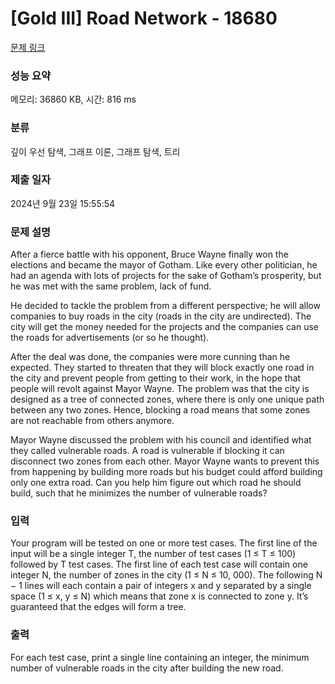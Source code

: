 # [Gold III] Road Network - 18680 

[문제 링크](https://www.acmicpc.net/problem/18680) 

### 성능 요약

메모리: 36860 KB, 시간: 816 ms

### 분류

깊이 우선 탐색, 그래프 이론, 그래프 탐색, 트리

### 제출 일자

2024년 9월 23일 15:55:54

### 문제 설명

<p>After a fierce battle with his opponent, Bruce Wayne finally won the elections and became the mayor of Gotham. Like every other politician, he had an agenda with lots of projects for the sake of Gotham’s prosperity, but he was met with the same problem, lack of fund.</p>

<p>He decided to tackle the problem from a different perspective; he will allow companies to buy roads in the city (roads in the city are undirected). The city will get the money needed for the projects and the companies can use the roads for advertisements (or so he thought).</p>

<p>After the deal was done, the companies were more cunning than he expected. They started to threaten that they will block exactly one road in the city and prevent people from getting to their work, in the hope that people will revolt against Mayor Wayne. The problem was that the city is designed as a tree of connected zones, where there is only one unique path between any two zones. Hence, blocking a road means that some zones are not reachable from others anymore.</p>

<p>Mayor Wayne discussed the problem with his council and identified what they called vulnerable roads. A road is vulnerable if blocking it can disconnect two zones from each other. Mayor Wayne wants to prevent this from happening by building more roads but his budget could afford building only one extra road. Can you help him figure out which road he should build, such that he minimizes the number of vulnerable roads?</p>

### 입력 

 <p>Your program will be tested on one or more test cases. The first line of the input will be a single integer T, the number of test cases (1 ≤ T ≤ 100) followed by T test cases. The first line of each test case will contain one integer N, the number of zones in the city (1 ≤ N ≤ 10, 000). The following N − 1 lines will each contain a pair of integers x and y separated by a single space (1 ≤ x, y ≤ N) which means that zone x is connected to zone y. It’s guaranteed that the edges will form a tree.</p>

### 출력 

 <p>For each test case, print a single line containing an integer, the minimum number of vulnerable roads in the city after building the new road.</p>

